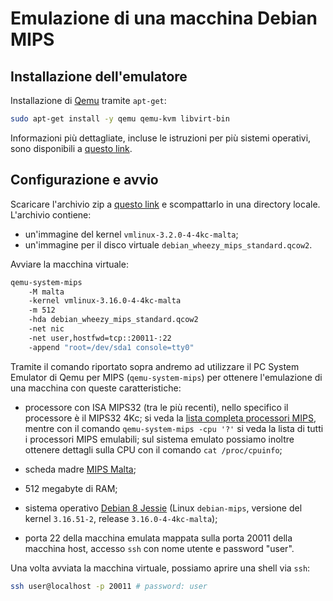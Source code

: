 # Emulazione di una macchina Debian MIPS

## Installazione dell'emulatore
Installazione di [Qemu](https://www.qemu.org/) tramite `apt-get`:
```bash
sudo apt-get install -y qemu qemu-kvm libvirt-bin
```
Informazioni più dettagliate, incluse le istruzioni per più sistemi operativi, sono disponibili a [questo link](https://en.wikibooks.org/wiki/QEMU/Installing_QEMU).

## Configurazione e avvio
Scaricare l'archivio zip a [questo link](https://gvm.aislab.di.unimi.it/index.php/s/4Z1nPWMJBQgId0K) e scompattarlo in una directory locale. L'archivio contiene:

- un'immagine del kernel `vmlinux-3.2.0-4-4kc-malta`;
- un'immagine per il disco virtuale `debian_wheezy_mips_standard.qcow2`.

Avviare la macchina virtuale:
```bash
qemu-system-mips 
	-M malta 
	-kernel vmlinux-3.16.0-4-4kc-malta
	-m 512 
	-hda debian_wheezy_mips_standard.qcow2
	-net nic 
	-net user,hostfwd=tcp::20011-:22 
	-append "root=/dev/sda1 console=tty0"
```
Tramite il comando riportato sopra andremo ad utilizzare il PC System Emulator di Qemu per MIPS (`qemu-system-mips`) per ottenere l'emulazione di una macchina con queste caratteristiche:

- processore con ISA MIPS32 (tra le più recenti), nello specifico il processore è il MIPS32 4Kc; si veda la [lista completa processori MIPS](https://en.wikipedia.org/wiki/List_of_MIPS_architecture_processors), mentre con il comando `qemu-system-mips -cpu '?'` si veda la lista di tutti i processori MIPS emulabili; sul sistema emulato possiamo inoltre ottenere dettagli sulla CPU con il comando `cat /proc/cpuinfo`;

- scheda madre [MIPS Malta](https://www.linux-mips.org/wiki/MIPS_Malta);

- 512 megabyte di RAM;

- sistema operativo [Debian 8 Jessie](https://www.debian.org/releases/jessie/index.en.html) (Linux `debian-mips`, versione del kernel `3.16.51-2`, release `3.16.0-4-4kc-malta`);

- porta 22 della macchina emulata mappata sulla porta 20011 della macchina host, accesso `ssh` con nome utente e password "user". 

Una volta avviata la macchina virtuale, possiamo aprire una shell via `ssh`:

```bash
ssh user@localhost -p 20011 # password: user
```
